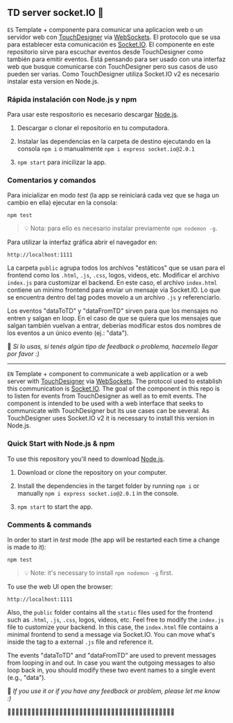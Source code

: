 ﻿## TD server socket.IO 🧦

`ES`
Template + componente para comunicar una aplicacion web o un servidor web con [TouchDesigner](https://derivative.ca/download) via [WebSockets](https://developer.mozilla.org/es/docs/Web/API/WebSockets_API). El protocolo que se usa para establecer esta comunicación es [Socket.IO](https://socket.io/).
El componente en este repositorio sirve para escuchar eventos desde TouchDesigner como también para emitir eventos. Está pensando para ser usado con una interfaz web que busque comunicarse con TouchDesigner pero sus casos de uso pueden ser varias.
Como TouchDesigner utiliza Socket.IO v2 es necesario instalar esta version en Node.js.

### Rápida instalación con Node.js y npm

Para usar este respositorio es necesario descargar [Node.js](https://nodejs.org/es/).

1. Descargar o clonar el repositorio en tu computadora.

2. Instalar las dependencias en la carpeta de destino ejecutando en la consola `npm i` o manualmente `npm i express socket.io@2.0.1`

3. `npm start` para inicilizar la app.

### Comentarios y comandos

Para inicializar en modo *test* (la app se reiniciará cada vez que se haga un cambio en ella) ejecutar en la consola:

```
npm test
```
> 💡 Nota: para ello es necesario instalar previamente `npm nodemon -g`.

Para utilizar la interfaz gráfica abrir el navegador en:

```
http://localhost:1111
```

La carpeta `public` agrupa todos los archivos "estáticos" que se usan para el frontend como los `.html`, `.js`, `.css`, logos, videos, etc.
Modificar el archivo `index.js` para customizar el backend. En este caso, el archivo `index.html` contiene un minimo frontend para enviar un mensaje via Socket.IO. Lo que se encuentra dentro del tag <script> </script> podes movelo a un archivo `.js` y referenciarlo.

Los eventos "dataToTD" y "dataFromTD" sirven para que los mensajes no entren y salgan en loop. En el caso de que se quiera que los mensajes que salgan también vuelvan a entrar, deberías modificar estos dos nombres de los eventos a un único evento (ej.: "data").

👋 *Si lo usas, si tenés algún tipo de feedback o problema, hacemelo llegar por favor :)*

---


`EN`
Template + component to communicate a web application or a web server with [TouchDesigner](https://derivative.ca/download) via [WebSockets](https://developer.mozilla.org/es/docs/Web/API/WebSockets_API). The protocol used to establish this communication is [Socket.IO](https://socket.io/).
The goal of the component in this repo is to listen for events from TouchDesigner as well as to emit events. The component is intended to be used with a web interface that seeks to communicate with TouchDesigner but its use cases can be several.
As TouchDesigner uses Socket.IO v2 it is necessary to install this version in Node.js.

### Quick Start with Node.js & npm

To use this repository you'll need to download [Node.js](https://nodejs.org/es/).

1. Download or clone the repository on your computer.

2. Install the dependencies in the target folder by running `npm i` or manually `npm i express socket.io@2.0.1` in the console.

3. `npm start` to start the app.

### Comments & commands

In order to start in *test* mode (the app will be restarted each time a change is made to it):

```
npm test
```
> 💡 Note: it's necessary to install `npm nodemon -g` first.

To use the web UI open the browser:

```
http://localhost:1111
```

Also, the `public` folder contains all the `static` files used for the frontend such as `.html`, `.js`, `.css`, logos, videos, etc.
Feel free to modify the `index.js` file to customize your backend. In this case, the `index.html` file contains a minimal frontend to send a message via Socket.IO. You can move what's inside the <script> </script> tag to a external `.js` file and reference it.

The events "dataToTD" and "dataFromTD" are used to prevent messages from looping in and out. In case you want the outgoing messages to also loop back in, you should modify these two event names to a single event (e.g., "data").

👋 *If you use it or if you have any feedback or problem, please let me know :)*


📮📮📮📮📮📮📮📮📮📮📮📮📮📮📮📮📮📮📮📮📮📮📮📮📮📮📮📮📮📮📮📮📮📮📮📮📮📮📮📮📮📮